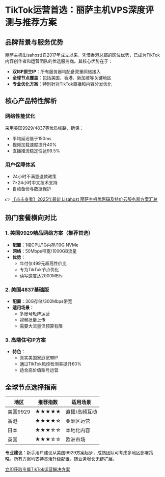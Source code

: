 # TikTok运营首选：丽萨主机VPS深度评测与推荐方案

## 品牌背景与服务优势

丽萨主机(Lisahost)自2017年成立以来，凭借香港总部的区位优势，已成为TikTok内容创作者和运营团队的优选服务商。其核心优势在于：

- **双ISP原生IP**：所有服务器均配备双重网络接入
- **全球节点覆盖**：包括美国、香港、新加坡等关键地区
- **专业优化方案**：特别针对TikTok直播和内容分发优化

## 核心产品特性解析

### 网络性能优化
采用美国9929/4837等优质线路，确保：
- 平均延迟低于150ms
- 视频加载速度提升40%
- 直播推流稳定性达99.5%

### 用户保障体系
- 24小时不满意退款政策
- 7×24小时中文技术支持
- 自动备份与数据保护

👉 [【点击查看】2025年最新 Lisahost 丽萨主机优惠码及特价云服务器方案汇总](https://bit.ly/lisazhuji)

## 热门套餐横向对比

### 1. 美国9929精品网络方案（推荐首选）
- **配置**：1核CPU/1G内存/10G NVMe
- **网络**：50Mbps带宽/1000GB流量
- **优势**：
  - 年付仅499元超高性价比
  - 专为TikTok节点优化
  - 读写速度达2000MB/s

### 2. 美国4837基础版
- **配置**：30G存储/300Mbps带宽
- **适用场景**：
  - 多账号矩阵运营
  - 视频批量上传
  - 需要大流量但预算有限

### 3. 高端住宅IP方案
- **特色**：
  - 真实美国家庭宽带IP
  - 通过TikTok风控检测率提升60%
  - 适合高价值账号运营

## 全球节点选择指南

| 地区 | 推荐指数 | 适用场景 |
|------|----------|----------|
| 美国9929 | ★★★★★ | 直播/高频互动 |
| 香港 | ★★★★☆ | 亚洲区运营 |
| 日本 | ★★★☆☆ | 本地化内容 |
| 英国 | ★★★☆☆ | 欧洲市场 |

**专业建议**：新手用户建议从美国9929方案起步，成熟团队可考虑多地区部署策略。所有方案均支持灵活升级配置，随业务增长无缝扩展。

[立即获取专属TikTok运营解决方案](https://bit.ly/lisazhuji)